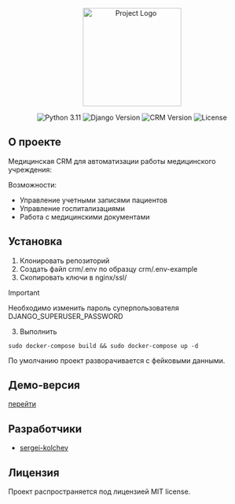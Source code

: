 <p align="center">
      <img src="https://i.ibb.co/DYdd64d/noun-hospital-1891627.png" alt="Project Logo" width="200">
</p>

<p align="center">
   <img src="https://img.shields.io/badge/Python-3.11-blue" alt="Python 3.11">
   <img src="https://img.shields.io/badge/Django-5.0-success" alt="Django Version">
   <img src="https://img.shields.io/badge/CRM-1.0-blue" alt="CRM Version">
   <img src="https://img.shields.io/badge/License-MIT-success" alt="License">
</p>

## О проекте

Медицинская CRM для автоматизации работы медицинского учреждения:

Возможности: 
- Управление учетными записями пациентов 
- Управление госпитализациями 
- Работа с медицинскими документами

## Установка

1. Клонировать репозиторий
2. Cоздать файл crm/.env по образцу crm/.env-example
3. Скопировать ключи в nginx/ssl/

> [!IMPORTANT]
> Необходимо изменить пароль суперпользователя DJANGO_SUPERUSER_PASSWORD

3. Выполнить
```commandline
sudo docker-compose build && sudo docker-compose up -d
```

По умолчанию проект разворачивается с фейковыми данными.

## Демо-версия

[перейти](https://91.236.198.62)

## Разработчики

- [sergei-kolchev](https://github.com/sergei-kolchev)

## Лицензия

Проект распространяется под лицензией MIT license.